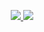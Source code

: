 <p align="center">
  <a href="https://skillicons.dev">
    <img src="https://skillicons.dev/icons?i=cpp,cs,java,javascript,nodejs,react,dotnet" />
    <img src="https://user-images.githubusercontent.com/76431966/218500578-08f55bbd-e69f-4c1a-866b-1f89946b76a1.png" />
    
  </a>
</p>


